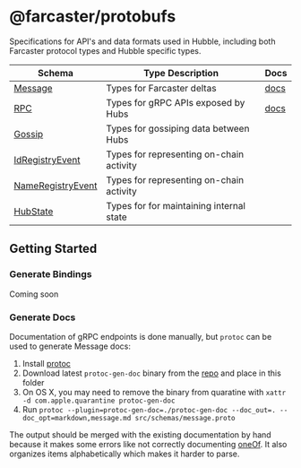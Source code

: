 # @farcaster/protobufs

Specifications for API's and data formats used in Hubble, including both Farcaster protocol types and Hubble specific types.

| Schema                                                     | Type Description                         | Docs                    |
| ---------------------------------------------------------- | ---------------------------------------- | ----------------------- |
| [Message](src/schemas/message.proto)                       | Types for Farcaster deltas               | [docs](docs/message.md) |
| [RPC](src/schemas/rpc.proto)                               | Types for gRPC APIs exposed by Hubs      | [docs](docs/rpc.md)     |
| [Gossip](src/schemas/gossip.proto)                         | Types for gossiping data between Hubs    |                         |
| [IdRegistryEvent](src/schemas/id_registry_event.proto)     | Types for representing on-chain activity |                         |
| [NameRegistryEvent](src/schemas/name_registry_event.proto) | Types for representing on-chain activity |                         |
| [HubState](src/schemas/hub_state.proto)                    | Types for for maintaining internal state |                         |

## Getting Started

### Generate Bindings

Coming soon

### Generate Docs

Documentation of gRPC endpoints is done manually, but `protoc` can be used to generate Message docs:

1. Install [protoc](https://grpc.io/docs/protoc-installation/)
2. Download latest `protoc-gen-doc` binary from the [repo](https://github.com/pseudomuto/protoc-gen-doc) and place in this folder
3. On OS X, you may need to remove the binary from quaratine with `xattr -d com.apple.quarantine protoc-gen-doc`
4. Run `protoc --plugin=protoc-gen-doc=./protoc-gen-doc --doc_out=. --doc_opt=markdown,message.md src/schemas/message.proto`

The output should be merged with the existing documentation by hand because it makes some errors like not correctly documenting [oneOf](https://github.com/pseudomuto/protoc-gen-doc/issues/333). It also organizes items alphabetically which makes it harder to parse.

